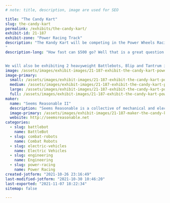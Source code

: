 ```yaml
---
# note: title, description, image are used for SEO

title: "The Candy Kart"
slug: the-candy-kart
permalink: /exhibits/the-candy-kart/
exhibit-id: 21-187
exhibit-zone: "Power Racing Track"
description: "The Kandy Kart will be competing in the Power Wheels Racing Series.
"
description-long: "How fast can $500 go? Well that is a great question that our Kart inspired by Venelope&#039;s awesome kart the Wreck-It It Ralf movie is going to answer.


We will also be exhibiting 2 heavyweight Battlebots, Blip and Tantrum inside Robot Rukus"
image: /assets/images/exhibit-images/21-187-exhibit-the-candy-kart-power-racing-group-shot-2018-large.jpeg
image-primary: 
  small: /assets/images/exhibit-images/21-187-exhibit-the-candy-kart-power-racing-group-shot-2018-small.jpeg
  medium: /assets/images/exhibit-images/21-187-exhibit-the-candy-kart-power-racing-group-shot-2018-medium.jpeg
  large: /assets/images/exhibit-images/21-187-exhibit-the-candy-kart-power-racing-group-shot-2018-large.jpeg
  full: /assets/images/exhibit-images/21-187-exhibit-the-candy-kart-power-racing-group-shot-2018-full.jpeg
maker: 
  name: "Seems Reasonable II"
  description: "Seems Reasonable is a collective of mechanical and electrical engineers, robotisists, tinkerers, makers and creative people operating out of a suburban garage in silicon valley. We make big combat robots, electric go karts and many other fun and often highly engineered projects."
  image-primary: /assets/images/exhibit-images/21-187-maker-the-candy-kart-cropped-logo-transparency-black-2-2-1-medium.png
  website: http://seemsreasonable.net
categories: 
  - slug: battlebot
    name: BattleBot
  - slug: combat-robots
    name: Combat Robots
  - slug: electric-vehicles
    name: Electric Vehicles
  - slug: engineering
    name: Engineering
  - slug: power-racing
    name: Power Racing
created-jotform: "2021-10-26 23:16:49"
last-modified-jotform: "2021-10-30 10:46:20"
last-exported: "2021-11-07 18:22:34"
sitemap: false

---
```

